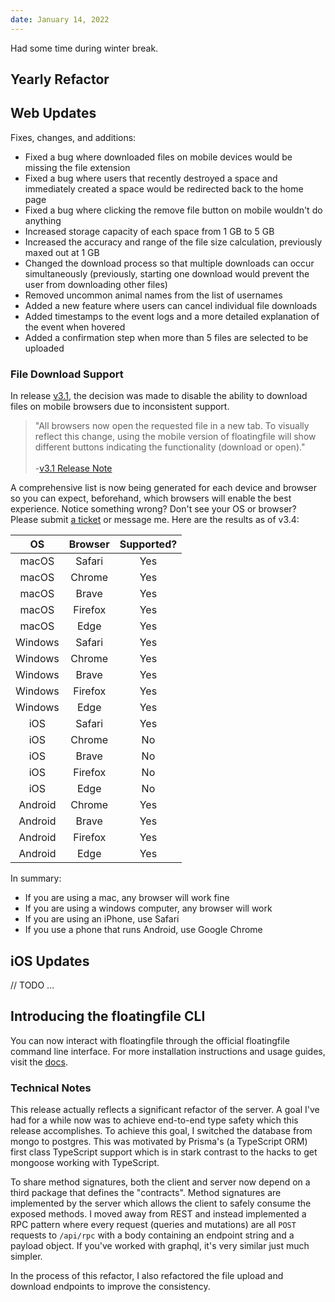 ```yaml
---
date: January 14, 2022
---
```


Had some time during winter break.

## Yearly Refactor

## Web Updates

Fixes, changes, and additions:

- Fixed a bug where downloaded files on mobile devices would be missing the file extension
- Fixed a bug where users that recently destroyed a space and immediately created a space would be redirected back to the home page
- Fixed a bug where clicking the remove file button on mobile wouldn't do anything
- Increased storage capacity of each space from 1 GB to 5 GB
- Increased the accuracy and range of the file size calculation, previously maxed out at 1 GB
- Changed the download process so that multiple downloads can occur simultaneously (previously, starting one download would prevent the user from downloading other files)
- Removed uncommon animal names from the list of usernames
- Added a new feature where users can cancel individual file downloads
- Added timestamps to the event logs and a more detailed explanation of the event when hovered
- Added a confirmation step when more than 5 files are selected to be uploaded

### File Download Support

In release [v3.1](#v3.1), the decision was made to disable the ability to download files on mobile browsers due to inconsistent support.

> "All browsers now open the requested file in a new tab. To visually reflect this change, using the mobile version of floatingfile will show different buttons indicating the functionality (download or open)."<br><br> -[v3.1 Release Note](#v3.1)

A comprehensive list is now being generated for each device and browser so you can expect, beforehand, which browsers will enable the best experience. Notice something wrong? Don't see your OS or browser? Please submit [a ticket](https://github.com/garethlau/floatingfile/issues) or message me.
Here are the results as of v3.4:

|   OS    | Browser | Supported? |
| :-----: | :-----: | :--------: |
|  macOS  | Safari  |    Yes     |
|  macOS  | Chrome  |    Yes     |
|  macOS  |  Brave  |    Yes     |
|  macOS  | Firefox |    Yes     |
|  macOS  |  Edge   |    Yes     |
| Windows | Safari  |    Yes     |
| Windows | Chrome  |    Yes     |
| Windows |  Brave  |    Yes     |
| Windows | Firefox |    Yes     |
| Windows |  Edge   |    Yes     |
|   iOS   | Safari  |    Yes     |
|   iOS   | Chrome  |     No     |
|   iOS   |  Brave  |     No     |
|   iOS   | Firefox |     No     |
|   iOS   |  Edge   |     No     |
| Android | Chrome  |    Yes     |
| Android |  Brave  |    Yes     |
| Android | Firefox |    Yes     |
| Android |  Edge   |    Yes     |

In summary:

- If you are using a mac, any browser will work fine
- If you are using a windows computer, any browser will work
- If you are using an iPhone, use Safari
- If you use a phone that runs Android, use Google Chrome

## iOS Updates

// TODO ...

## Introducing the floatingfile CLI

You can now interact with floatingfile through the official floatingfile command line interface. For more installation instructions and usage guides, visit the [docs](https://floatingfile.space/cli).

### Technical Notes

This release actually reflects a significant refactor of the server. A goal I've had for a while now was to achieve end-to-end type safety which this release accomplishes. To achieve this goal, I switched the database from mongo to postgres. This was motivated by Prisma's (a TypeScript ORM) first class TypeScript support which is in stark contrast to the hacks to get mongoose working with TypeScript.

To share method signatures, both the client and server now depend on a third package that defines the "contracts". Method signatures are implemented by the server which allows the client to safely consume the exposed methods. I moved away from REST and instead implemented a RPC pattern where every request (queries and mutations) are all `POST` requests to `/api/rpc` with a body containing an endpoint string and a payload object. If you've worked with graphql, it's very similar just much simpler.

In the process of this refactor, I also refactored the file upload and download endpoints to improve the consistency.
